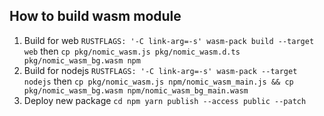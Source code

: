 ## How to build wasm module

1. Build for web `RUSTFLAGS: '-C link-arg=-s' wasm-pack build --target web` then `cp pkg/nomic_wasm.js pkg/nomic_wasm.d.ts pkg/nomic_wasm_bg.wasm npm`
1. Build for nodejs `RUSTFLAGS: '-C link-arg=-s' wasm-pack --target nodejs` then `cp pkg/nomic_wasm.js npm/nomic_wasm_main.js && cp pkg/nomic_wasm_bg.wasm npm/nomic_wasm_bg_main.wasm`
1. Deploy new package `cd npm yarn publish --access public --patch`

